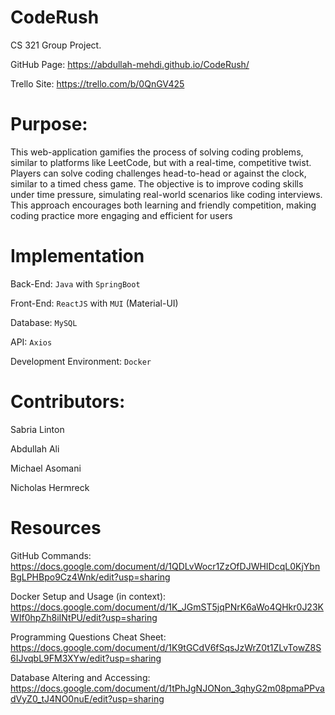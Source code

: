 # CodeRush
CS 321 Group Project.

GitHub Page: https://abdullah-mehdi.github.io/CodeRush/

Trello Site: https://trello.com/b/0QnGV425 

# Purpose:
This web-application gamifies the process of solving coding problems, similar to platforms like LeetCode, but
with a real-time, competitive twist. Players can solve coding challenges head-to-head or against the clock,
similar to a timed chess game. The objective is to improve coding skills under time pressure, simulating
real-world scenarios like coding interviews. This approach encourages both learning and friendly
competition, making coding practice more engaging and efficient for users

# Implementation

Back-End: `Java` with `SpringBoot` 

Front-End: `ReactJS` with `MUI` (Material-UI)

Database: `MySQL`

API: `Axios`

Development Environment: `Docker`

# Contributors: 

Sabria Linton

Abdullah Ali

Michael Asomani

Nicholas Hermreck

# Resources

GitHub Commands: https://docs.google.com/document/d/1QDLvWocr1ZzOfDJWHIDcqL0KjYbnBgLPHBpo9Cz4Wnk/edit?usp=sharing

Docker Setup and Usage (in context): https://docs.google.com/document/d/1K_JGmST5jqPNrK6aWo4QHkr0J23KWIf0hpZh8iINtPU/edit?usp=sharing

Programming Questions Cheat Sheet: https://docs.google.com/document/d/1K9tGCdV6fSqsJzWrZ0t1ZLvTowZ8S6IJvqbL9FM3XYw/edit?usp=sharing

Database Altering and Accessing: https://docs.google.com/document/d/1tPhJgNJONon_3qhyG2m08pmaPPvadVyZ0_tJ4NO0nuE/edit?usp=sharing
